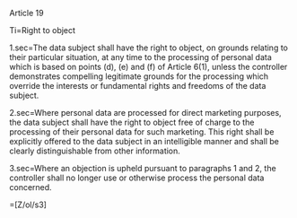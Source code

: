 Article 19

Ti=Right to object

1.sec=The data subject shall have the right to object, on grounds relating to their particular situation, at any time to the processing of personal data which is based on points (d), (e) and (f) of Article 6(1), unless the controller demonstrates compelling legitimate grounds for the processing which override the interests or fundamental rights and freedoms of the data subject.

2.sec=Where personal data are processed for direct marketing purposes, the data subject shall have the right to object free of charge to the processing of their personal data for such marketing. This right shall be explicitly offered to the data subject in an intelligible manner and shall be clearly distinguishable from other information.

3.sec=Where an objection is upheld pursuant to paragraphs 1 and 2, the controller shall no longer use or otherwise process the personal data concerned.

=[Z/ol/s3]
